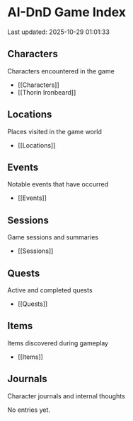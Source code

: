 # AI-DnD Game Index

Last updated: 2025-10-29 01:01:33

## Characters

Characters encountered in the game

- [[Characters]]
- [[Thorin Ironbeard]]

## Locations

Places visited in the game world

- [[Locations]]

## Events

Notable events that have occurred

- [[Events]]

## Sessions

Game sessions and summaries

- [[Sessions]]

## Quests

Active and completed quests

- [[Quests]]

## Items

Items discovered during gameplay

- [[Items]]

## Journals

Character journals and internal thoughts

No entries yet.

